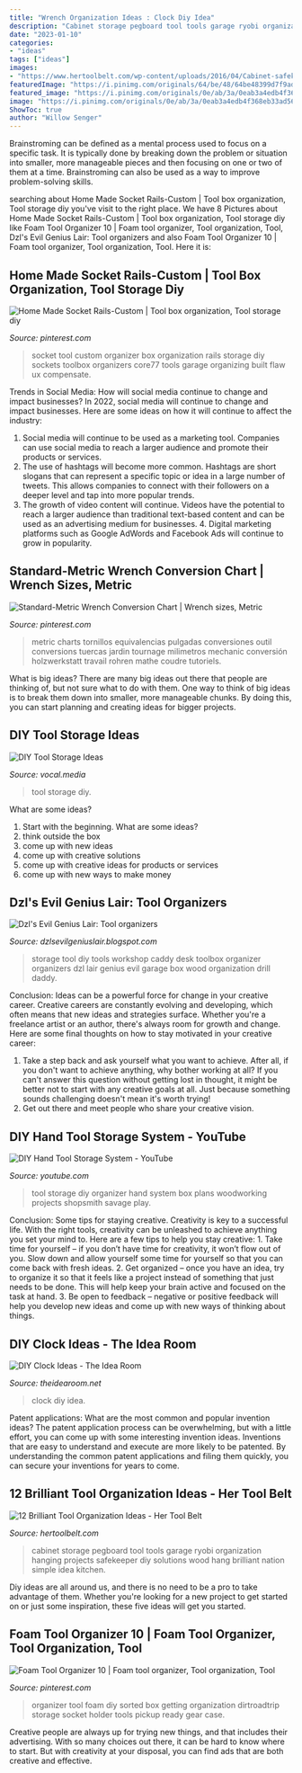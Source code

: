 ```yaml
---
title: "Wrench Organization Ideas : Clock Diy Idea"
description: "Cabinet storage pegboard tool tools garage ryobi organization hanging projects safekeeper diy solutions wood hang brilliant nation simple idea kitchen"
date: "2023-01-10"
categories:
- "ideas"
tags: ["ideas"]
images:
- "https://www.hertoolbelt.com/wp-content/uploads/2016/04/Cabinet-safekeeper.jpg"
featuredImage: "https://i.pinimg.com/originals/64/be/48/64be48399d7f9ad3db1a92a055b61e44.jpg"
featured_image: "https://i.pinimg.com/originals/0e/ab/3a/0eab3a4edb4f368eb33ad56450085684.jpg"
image: "https://i.pinimg.com/originals/0e/ab/3a/0eab3a4edb4f368eb33ad56450085684.jpg"
ShowToc: true
author: "Willow Senger"
---
```



Brainstroming can be defined as a mental process used to focus on a specific task. It is typically done by breaking down the problem or situation into smaller, more manageable pieces and then focusing on one or two of them at a time. Brainstroming can also be used as a way to improve problem-solving skills.

	

		
searching about Home Made Socket Rails-Custom | Tool box organization, Tool storage diy you've visit to the right place. We have 8 Pictures about Home Made Socket Rails-Custom | Tool box organization, Tool storage diy like Foam Tool Organizer 10 | Foam tool organizer, Tool organization, Tool, Dzl&#039;s Evil Genius Lair: Tool organizers and also Foam Tool Organizer 10 | Foam tool organizer, Tool organization, Tool. Here it is:
		
    
## Home Made Socket Rails-Custom | Tool Box Organization, Tool Storage Diy

<img loading=lazy src="https://i.pinimg.com/originals/e9/57/3b/e9573beefffb25c2b638f4b9e63f0afc.jpg" onerror="this.onerror=null;this.src='https://tse3.mm.bing.net/th?id=OIP.ubecfGMtM-pkkuE4IBP8tQHaEK&amp;pid=15.1';" alt="Home Made Socket Rails-Custom | Tool box organization, Tool storage diy">

_Source: pinterest.com_

>socket tool custom organizer box organization rails storage diy sockets toolbox organizers core77 tools garage organizing built flaw ux compensate. 

	

Trends in Social Media: How will social media continue to change and impact businesses?
In 2022, social media will continue to change and impact businesses. Here are some ideas on how it will continue to affect the industry: 
1. Social media will continue to be used as a marketing tool. Companies can use social media to reach a larger audience and promote their products or services. 
2. The use of hashtags will become more common. Hashtags are short slogans that can represent a specific topic or idea in a large number of tweets. This allows companies to connect with their followers on a deeper level and tap into more popular trends. 
3. The growth of video content will continue. Videos have the potential to reach a larger audience than traditional text-based content and can be used as an advertising medium for businesses. 4. Digital marketing platforms such as Google AdWords and Facebook Ads will continue to grow in popularity.

    
## Standard-Metric Wrench Conversion Chart | Wrench Sizes, Metric

<img loading=lazy src="https://i.pinimg.com/originals/64/be/48/64be48399d7f9ad3db1a92a055b61e44.jpg" onerror="this.onerror=null;this.src='https://tse2.mm.bing.net/th?id=OIP.0OX5X8TEhPEJJTRYDKPk2wHaNJ&amp;pid=15.1';" alt="Standard-Metric Wrench Conversion Chart | Wrench sizes, Metric">

_Source: pinterest.com_

>metric charts tornillos equivalencias pulgadas conversiones outil conversions tuercas jardin tournage milimetros mechanic conversión holzwerkstatt travail rohren mathe coudre tutoriels. 

	

What is big ideas?
There are many big ideas out there that people are thinking of, but not sure what to do with them. One way to think of big ideas is to break them down into smaller, more manageable chunks. By doing this, you can start planning and creating ideas for bigger projects.

    
## DIY Tool Storage Ideas

<img loading=lazy src="https://res.cloudinary.com/jerrick/image/upload/c_scale,q_auto/5d81d7e60322d1001c49e49a.jpg" onerror="this.onerror=null;this.src='https://tse1.mm.bing.net/th?id=OIP.wqwxZ_GCTOdlX-M2g8XbwQHaE7&amp;pid=15.1';" alt="DIY Tool Storage Ideas">

_Source: vocal.media_

>tool storage diy. 

	

What are some ideas?
1. Start with the beginning. What are some ideas? 
2. think outside the box 
3. come up with new ideas 
4. come up with creative solutions 
5. come up with creative ideas for products or services 
6. come up with new ways to make money 

    
## Dzl&#039;s Evil Genius Lair: Tool Organizers

<img loading=lazy src="http://2.bp.blogspot.com/-AkFMGXBkQ4k/UJL8qPPCI_I/AAAAAAAAAXU/DHqNqGOlcwk/s1600/IMG_20121011_164649.jpg" onerror="this.onerror=null;this.src='https://tse1.mm.bing.net/th?id=OIP.qc0H4ikJuVeaqLBBZo19uAHaFj&amp;pid=15.1';" alt="Dzl&#039;s Evil Genius Lair: Tool organizers">

_Source: dzlsevilgeniuslair.blogspot.com_

>storage tool diy tools workshop caddy desk toolbox organizer organizers dzl lair genius evil garage box wood organization drill daddy. 

	

Conclusion: Ideas can be a powerful force for change in your creative career.
Creative careers are constantly evolving and developing, which often means that new ideas and strategies surface. Whether you're a freelance artist or an author, there's always room for growth and change. Here are some final thoughts on how to stay motivated in your creative career:
1) Take a step back and ask yourself what you want to achieve. After all, if you don't want to achieve anything, why bother working at all? If you can't answer this question without getting lost in thought, it might be better not to start with any creative goals at all. Just because something sounds challenging doesn't mean it's worth trying!
2) Get out there and meet people who share your creative vision.

    
## DIY Hand Tool Storage System - YouTube

<img loading=lazy src="http://i1.ytimg.com/vi/HuhSHrWCsmI/maxresdefault.jpg" onerror="this.onerror=null;this.src='https://tse2.mm.bing.net/th?id=OIP.JnDOPJQ7o57_XzwksDkE8QHaEK&amp;pid=15.1';" alt="DIY Hand Tool Storage System - YouTube">

_Source: youtube.com_

>tool storage diy organizer hand system box plans woodworking projects shopsmith savage play. 

	

Conclusion: Some tips for staying creative.
Creativity is key to a successful life. With the right tools, creativity can be unleashed to achieve anything you set your mind to. Here are a few tips to help you stay creative: 1. Take time for yourself – if you don’t have time for creativity, it won’t flow out of you. Slow down and allow yourself some time for yourself so that you can come back with fresh ideas. 2. Get organized – once you have an idea, try to organize it so that it feels like a project instead of something that just needs to be done. This will help keep your brain active and focused on the task at hand. 3. Be open to feedback – negative or positive feedback will help you develop new ideas and come up with new ways of thinking about things.
    
## DIY Clock Ideas - The Idea Room

<img loading=lazy src="https://www.theidearoom.net/wp-content/uploads/2016/05/minmax.jpg" onerror="this.onerror=null;this.src='https://tse4.mm.bing.net/th?id=OIP.ofaFrsyORabr8boOK_Y0jgHaHa&amp;pid=15.1';" alt="DIY Clock Ideas - The Idea Room">

_Source: theidearoom.net_

>clock diy idea. 

	

Patent applications: What are the most common and popular invention ideas?
The patent application process can be overwhelming, but with a little effort, you can come up with some interesting invention ideas. Inventions that are easy to understand and execute are more likely to be patented. By understanding the common patent applications and filing them quickly, you can secure your inventions for years to come.

    
## 12 Brilliant Tool Organization Ideas - Her Tool Belt

<img loading=lazy src="https://www.hertoolbelt.com/wp-content/uploads/2016/04/Cabinet-safekeeper.jpg" onerror="this.onerror=null;this.src='https://tse3.mm.bing.net/th?id=OIP.JOHeNnDxRXms5AJkKz-mfAHaFj&amp;pid=15.1';" alt="12 Brilliant Tool Organization Ideas - Her Tool Belt">

_Source: hertoolbelt.com_

>cabinet storage pegboard tool tools garage ryobi organization hanging projects safekeeper diy solutions wood hang brilliant nation simple idea kitchen. 

	

Diy ideas are all around us, and there is no need to be a pro to take advantage of them. Whether you're looking for a new project to get started on or just some inspiration, these five ideas will get you started.

    
## Foam Tool Organizer 10 | Foam Tool Organizer, Tool Organization, Tool

<img loading=lazy src="https://i.pinimg.com/originals/0e/ab/3a/0eab3a4edb4f368eb33ad56450085684.jpg" onerror="this.onerror=null;this.src='https://tse2.mm.bing.net/th?id=OIP.D2vYni_6iwwEXEVIWjiDHAHaE8&amp;pid=15.1';" alt="Foam Tool Organizer 10 | Foam tool organizer, Tool organization, Tool">

_Source: pinterest.com_

>organizer tool foam diy sorted box getting organization dirtroadtrip storage socket holder tools pickup ready gear case. 

	

Creative people are always up for trying new things, and that includes their advertising. With so many choices out there, it can be hard to know where to start. But with creativity at your disposal, you can find ads that are both creative and effective.

